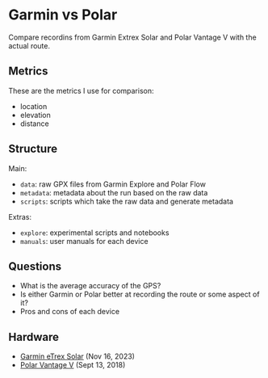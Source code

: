 # Garmin vs Polar

Compare recordins from Garmin Extrex Solar and Polar Vantage V with the actual route.

## Metrics

These are the metrics I use for comparison:

- location
- elevation 
- distance

## Structure

Main:

- `data`: raw GPX files from Garmin Explore and Polar Flow
- `metadata`: metadata about the run based on the raw data
- `scripts`: scripts which take the raw data and generate metadata

Extras:

- `explore`: experimental scripts and notebooks
- `manuals`: user manuals for each device

## Questions

- What is the average accuracy of the GPS? 
- Is either Garmin or Polar better at recording the route or some aspect of it?
- Pros and cons of each device

## Hardware

- [Garmin eTrex Solar](https://www.garmin.com.sg/products/outdoor/etrex-solar/) (Nov 16, 2023)
- [Polar Vantage V](https://support.polar.com/e_manuals/vantage-v/polar-vantage-v-user-manual-english/content/introduction.htm) (Sept 13, 2018)
